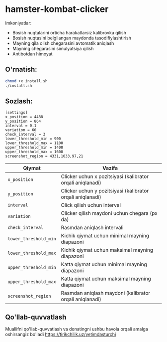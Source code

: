 # hamster-kombat-clicker

Imkoniyatlar:

- Bosish nuqtalarini orticha harakatlarsiz kalibrovka qilish
- Bosish nuqtasini belgilangan maydonda tasodifiylashtirish
- Mayning qila olish chegarasini avtomatik aniqlash
- Mayning chegarasini simulyatsiya qilish
- Antibotdan himoyat

## O'rnatish:

```bash
chmod +x install.sh
./install.sh
```

## Sozlash:

```
[settings]
x_position = 4488
y_position = 864
interval = 0.1
variation = 60
check_interval = 3
lower_threshold_min = 900
lower_threshold_max = 1100
upper_threshold_min = 1400
upper_threshold_max = 1600
screenshot_region = 4331,1033,97,21
```

| Qiymat |Vazifa|
|--|--|
|`x_position`| Clicker uchun x pozitsiyasi (kalibrator orqali aniqlanadi) |
|`y_position`| Clicker uchun y pozitsiyasi (kalibrator orqali aniqlanadi)|
|`interval`| Click qilish uchun interval|
|`variation`| Clicker qilish maydoni uchun chegara (px da)|
|`check_interval`| Rasmdan aniqlash intervali|
|`lower_threshold_min`| Kichik qiymat uchun minimal mayning diapazoni |
|`lower_threshold_max`| Kichik qiymat uchun maksimal mayning diapazoni |
|`upper_threshold_min`| Katta qiymat uchun minimal mayning diapazoni|
|`upper_threshold_max`| Katta qiymat uchun maksimal mayning diapazoni|
|`screenshot_region`| Rasmdan aniqlash maydoni (kalibrator orqali aniqlanadi)|

## Qo'llab-quvvatlash

Muallifni qo'llab-quvvatlash va donatingni ushbu havola orqali amalga oshirsangiz bo'ladi https://tirikchilik.uz/yetimdasturchi